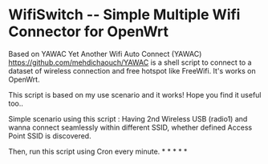 # WifiSwitch -- Simple Multiple Wifi Connector for OpenWrt

Based on YAWAC Yet Another Wifi Auto Connect (YAWAC) https://github.com/mehdichaouch/YAWAC
is a shell script to connect to a dataset of wireless connection and free hotspot like FreeWifi. 
It's works on OpenWrt.

This script is based on my use scenario and it works! Hope you find it useful too..

Simple scenario using this script : Having 2nd Wireless USB (radio1) and wanna connect seamlessly
within different SSID, whether defined Access Point SSID is discovered.

Then, run this script using Cron every minute. * * * * *
